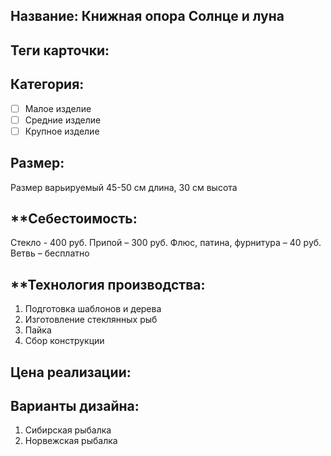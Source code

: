 ## **Название**: Книжная опора Солнце и луна

## **Теги карточки:** 

## **Категория:** 
- [ ] Малое изделие 
- [ ] Средние изделие 
- [ ] Крупное изделие
## **Размер:**
Размер варьируемый 45-50 см длина, 30 см высота
## **Себестоимость:
Стекло - 400 руб.
Припой – 300 руб.
Флюс, патина, фурнитура – 40 руб.
Ветвь – бесплатно

## **Технология производства:
1. Подготовка шаблонов и дерева
2. Изготовление стеклянных рыб 
3. Пайка
4. Сбор конструкции

## **Цена реализации**:

## **Варианты дизайна:**

1. Сибирская рыбалка
2. Норвежская рыбалка
